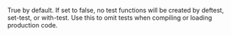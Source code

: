   True by default.  If set to false, no test functions will
   be created by deftest, set-test, or with-test.  Use this to omit
   tests when compiling or loading production code.